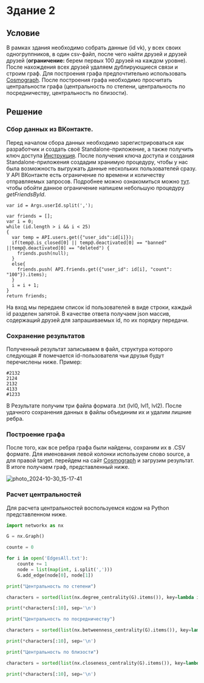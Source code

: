 # Здание 2

## Условие

В рамках здания необходимо собрать данные (id vk), у всех своих одногруппников, в один csv-файл, после чего найти друзей и друзей друзей (**ограничение:** берем первых 100 друзей на каждом уровне). 
После нахождения всех друзей удаляем дублирующиеся связи и строим граф. Для построения графа предпочтительно использовать [Cosmograph](https://cosmograph.app/). 
После построения графа необходимо просчитать центральности графа (центральность по степени, центральность по посредничеству, центральность по близости).

## Решение

### Сбор данных из ВКонтакте. 

Перед началом сбора данных необходимо зарегистрироваться как разработчик и создать своё Standalone-приложение, а также получить ключ доступа [Инструкция](https://dev.vk.com/ru/api/getting-started).
После получения ключа доступа и создания Standalone-приложения создадим хранимую процедуру, чтобы у нас была возможность выгружать данные нескольких пользователей сразу. 
У API ВКонтакте есть ограничение по времени и количеству отправляемых запросов. Подробнее можно ознакомиться можно [тут](https://dev.vk.com/ru/api/api-requests). 
чтобы обойти данное ограничение напишем небольшую процедуру *getFriendsById*.

```
var id = Args.userId.split(',');

var friends = [];
var i = 0;
while (id.length > i && i < 25)
{
  var temp = API.users.get({"user_ids":id[i]});
  if(temp@.is_closed[0] || temp@.deactivated[0] == "banned" ||temp@.deactivated[0] == "deleted") {
    friends.push(null);
  }
  else{
    friends.push( API.friends.get({"user_id": id[i], "count": "100"}).items);
  }
  i = i + 1;
}
return friends;
```

На вход мы передаем список id пользователей в виде строки, каждый id разделен запятой. В качестве ответа получаем json массив, содержащий друзей для запрашиваемых id, по их порядку передачи.

### Сохранение результатов

Полученный результат записываем в файл, структура которого следующая \# помечается id-пользователя чьи друзья будут перечислены ниже.
Пример:
```
#2132
2124
2132
4133
#1233
```

В Результате получим три файла формата .txt (lvl0, lvl1, lvl2).
После удачного сохранения данных в файлы объединим их и удалим лишние ребра.

### Построение графа

После того, как все ребра графа были найдены, сохраним их в .CSV формате. Для именования левой колонки используем слово source, а для правой target. перейдем на сайт [Cosmograph](https://cosmograph.app/) и загрузим результат. В итоге получаем граф, представленный ниже.

![photo_2024-10-30_15-17-41](https://github.com/user-attachments/assets/ecdea8eb-33fc-49ba-a061-1595ea7753fd)

### Расчет центральностей

Для расчета центральностей воспользуемся кодом на Python представленном ниже.

```Python
import networkx as nx

G = nx.Graph()

counte = 0

for i in open('EdgesAll.txt'):
    counte += 1
    node = list(map(int, i.split(',')))
    G.add_edge(node[0], node[1])

print("Центральность по степени")

characters = sorted(list(nx.degree_centrality(G).items()), key=lambda i: i[1], reverse=True)

print(*characters[:10], sep='\n')

print("Центральность по посредничеству")

characters = sorted(list(nx.betweenness_centrality(G).items()), key=lambda i: i[1], reverse=True)

print(*characters[:10], sep='\n')

print("Центральность по близости")

characters = sorted(list(nx.closeness_centrality(G).items()), key=lambda i: i[1], reverse=True)

print(*characters[:10], sep='\n')
```

